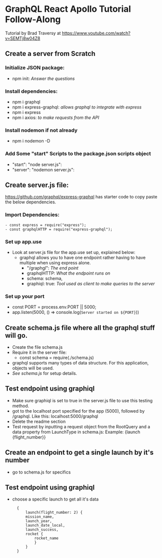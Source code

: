 # GraphQL React Apollo Tutorial Follow-Along

Tutorial by Brad Traversy at https://www.youtube.com/watch?v=SEMTj8w04Z8

## Create a server from Scratch

### Initialize JSON package:

- npm init: _Answer the questions_

### Install dependencies:

- npm i graphql
- npm i express-graphql: _allows graphql to integrate with express_
- npm i express
- npm i axios: _to make requests from the API_

### Install nodemon if not already

- npm i nodemon -D

### Add Some "start" Scripts to the package.json scripts object

- "start": "node server.js":
- "server": "nodemon server.js":

## Create server.js file:

https://github.com/graphql/express-graphql has starter code to copy paste the below dependencies.

### Import Dependencies:

    - const express = require("express");
    - const graphqlHTTP = require("express-graphql");

### Set up app.use

- Look at server.js file for the app.use set up, explained below:
  - graphql allows you to have one endpoint rather having to have multiple when using express alone.
    - "/graphgl": _The end point_
    - graphqlHTTP: _What the endpoint runs on_
    - schema: schema,
    - graphiql: true: _Tool used as client to make queries to the server_

### Set up your port

- const PORT = process.env.PORT || 5000;
- app.listen(5000, () => console.log(`Server started on ${PORT}`))

## Create schema.js file where all the graphql stuff will go.

- Create the file schema.js
- Require it in the server file:
  - const schema = require(./schema.js)
- graphql supports many types of data structure. For this application, objects will be used.
- _See schema.js_ for setup details.

## Test endpoint using graphiql

- Make sure graphiql is set to true in the server.js file to use this testing method.
- got to the localhost port specified for the app (5000), followed by /graphql. Like this: localhost:5000/graphql
- Delete the readme section
- Test request by inputting a request object from the RootQuery and a data property from LaunchType in schema.js: Example: {launch {flight_number}}

## Create an endpoint to get a single launch by it's number

- go to schema.js for specifics

## Test endpoint using graphiql

- choose a specific launch to get all it's data
    ```
      {
          launch(flight_number: 2) {
          mission_name,
          launch_year,
          launch_date_local,
          launch_success,
          rocket {
              rocket_name
              }
          }
      }
    ```
